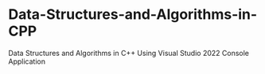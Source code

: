# Data-Structures-and-Algorithms-in-CPP
Data Structures and Algorithms in C++ Using Visual Studio 2022 Console Application
